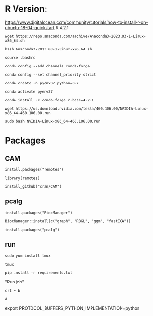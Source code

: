 # R Version:

https://www.digitalocean.com/community/tutorials/how-to-install-r-on-ubuntu-18-04-quickstart
R 4.2.1


<!-- `wget https://cran.r-project.org/src/base/R-4/R-4.2.1.tar.gz`

`tar xvf R-4.2.1.tar.gz`

`cd R-4.2.1`

`./configure --prefix=/share/apps/R-4.2.1 --enable-R-shlib`

`make`

`make install` -->

`wget https://repo.anaconda.com/archive/Anaconda3-2023.03-1-Linux-x86_64.sh`

`bash Anaconda3-2023.03-1-Linux-x86_64.sh`

`source .bashrc`

`conda config --add channels conda-forge`

`conda config --set channel_priority strict`

`conda create -n pyenv37 python=3.7`

`conda activate pyenv37`

`conda install -c conda-forge r-base=4.2.1`

`wget https://us.download.nvidia.com/tesla/460.106.00/NVIDIA-Linux-x86_64-460.106.00.run`

`sudo bash NVIDIA-Linux-x86_64-460.106.00.run`


# Packages

## CAM
`install.packages("remotes")`

`library(remotes)`

`install_github("cran/CAM")`

## pcalg

`install.packages("BiocManager")`

`BiocManager::install(c("graph", "RBGL", "ggm", "fastICA"))`

`install.packages("pcalg")`


## run
`sudo yum install tmux`

`tmux`

`pip install -r requirements.txt`

"Run job"

`crt + b`

`d`

 export PROTOCOL_BUFFERS_PYTHON_IMPLEMENTATION=python
